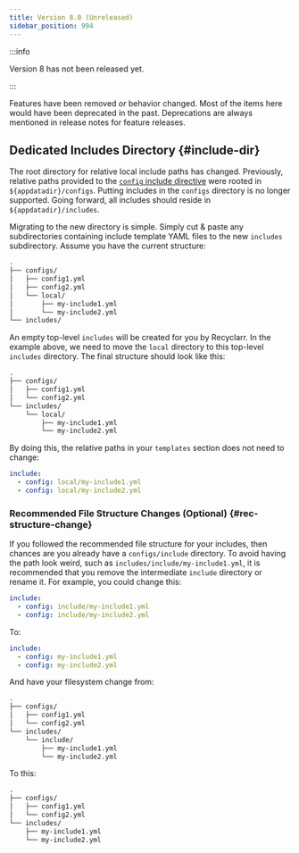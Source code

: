 ```yaml
---
title: Version 8.0 (Unreleased)
sidebar_position: 994
---
```


:::info

Version 8 has not been released yet.

:::

Features have been removed *or* behavior changed. Most of the items here would have been deprecated
in the past. Deprecations are always mentioned in release notes for feature releases.

## Dedicated Includes Directory {#include-dir}

The root directory for relative local include paths has changed. Previously, relative paths provided
to the [`config` include directive](../yaml/config-reference/include.md#config) were rooted in
`${appdatadir}/configs`. Putting includes in the `configs` directory is no longer supported. Going
forward, all includes should reside in `${appdatadir}/includes`.

Migrating to the new directory is simple. Simply cut & paste any subdirectories containing include
template YAML files to the new `includes` subdirectory. Assume you have the current structure:

```txt
.
├── configs/
│   ├── config1.yml
│   ├── config2.yml
│   └── local/
│       ├── my-include1.yml
│       └── my-include2.yml
└── includes/
```

An empty top-level `includes` will be created for you by Recyclarr. In the example above, we need to
move the `local` directory to this top-level `includes` directory. The final structure should look
like this:

```txt
.
├── configs/
│   ├── config1.yml
│   └── config2.yml
└── includes/
    └── local/
        ├── my-include1.yml
        └── my-include2.yml
```

By doing this, the relative paths in your `templates` section does not need to change:

```yml
include:
  - config: local/my-include1.yml
  - config: local/my-include2.yml
```

### Recommended File Structure Changes (Optional) {#rec-structure-change}

If you followed the recommended file structure for your includes, then chances are you already have
a `configs/include` directory. To avoid having the path look weird, such as
`includes/include/my-include1.yml`, it is recommended that you remove the intermediate `include`
directory or rename it. For example, you could change this:

```yml
include:
  - config: include/my-include1.yml
  - config: include/my-include2.yml
```

To:

```yml
include:
  - config: my-include1.yml
  - config: my-include2.yml
```

And have your filesystem change from:

```txt
.
├── configs/
│   ├── config1.yml
│   └── config2.yml
└── includes/
    └── include/
        ├── my-include1.yml
        └── my-include2.yml
```

To this:

```txt
.
├── configs/
│   ├── config1.yml
│   └── config2.yml
└── includes/
    ├── my-include1.yml
    └── my-include2.yml
```
